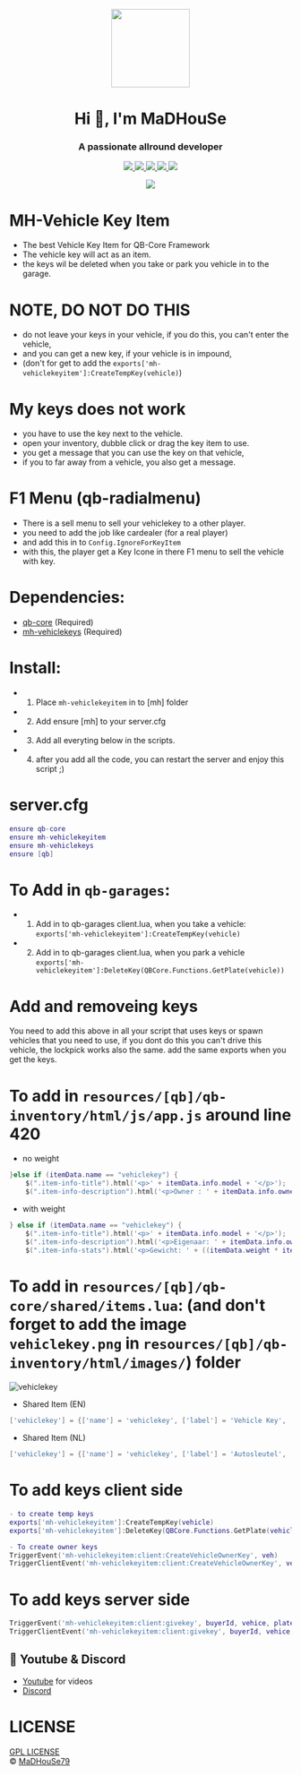 <p align="center">
    <img width="140" src="https://icons.iconarchive.com/icons/iconarchive/red-orb-alphabet/128/Letter-M-icon.png" />  
    <h1 align="center">Hi 👋, I'm MaDHouSe</h1>
    <h3 align="center">A passionate allround developer </h3>    
</p>

<p align="center">
  <a href="https://github.com/MaDHouSe79/mh-vehiclekeyitem/issues">
    <img src="https://img.shields.io/github/issues/MaDHouSe79/mh-vehiclekeyitem"/> 
  </a>
  <a href="https://github.com/MaDHouSe79/mh-vehiclekeyitem/watchers">
    <img src="https://img.shields.io/github/watchers/MaDHouSe79/mh-vehiclekeyitem"/> 
  </a> 
  <a href="https://github.com/MaDHouSe79/mh-vehiclekeyitem/network/members">
    <img src="https://img.shields.io/github/forks/MaDHouSe79/mh-vehiclekeyitem"/> 
  </a>  
  <a href="https://github.com/MaDHouSe79/mh-vehiclekeyitem/stargazers">
    <img src="https://img.shields.io/github/stars/MaDHouSe79/mh-vehiclekeyitem?color=white"/> 
  </a>
  <a href="https://github.com/MaDHouSe79/mh-vehiclekeyitem/blob/main/LICENSE">
    <img src="https://img.shields.io/github/license/MaDHouSe79/mh-vehiclekeys?color=black"/> 
  </a>      
</p>

<p align="center">
  <img alig src="https://github-profile-trophy.vercel.app/?username=MaDHouSe79&margin-w=15&column=6" />
</p>


# MH-Vehicle Key Item
- The best Vehicle Key Item for QB-Core Framework
- The vehicle key will act as an item.
- the keys wil be deleted when you take or park you vehicle in to the garage.

# NOTE, DO NOT DO THIS
- do not leave your keys in your vehicle, if you do this, you can't enter the vehicle,
- and you can get a new key, if your vehicle is in impound, 
- (don't for get to add the `exports['mh-vehiclekeyitem']:CreateTempKey(vehicle)`)


# My keys does not work
- you have to use the key next to the vehicle.
- open your inventory, dubble click or drag the key item to use.
- you get a message that you can use the key on that vehicle,
- if you to far away from a vehicle, you also get a message.

# F1 Menu (qb-radialmenu)
- There is a sell menu to sell your vehiclekey to a other player.
- you need to add the job like cardealer (for a real player)
- and add this in to `Config.IgnoreForKeyItem`
- with this, the player get a Key Icone in there F1 menu to sell the vehicle with key. 


# Dependencies:
- [qb-core](https://github.com/qbcore-framework/qb-core) (Required)
- [mh-vehiclekeys](https://github.com/MaDHouSe79/mh-vehiclekeys) (Required)


# Install:
- 1. Place `mh-vehiclekeyitem` in to [mh] folder
- 2. Add ensure [mh] to your server.cfg
- 3. Add all everyting below in the scripts.
- 4. after you add all the code, you can restart the server and enjoy this script ;)

# server.cfg
```lua
ensure qb-core
ensure mh-vehiclekeyitem
ensure mh-vehiclekeys
ensure [qb]
```

# To Add in `qb-garages`:
- 1. Add in to qb-garages client.lua, when you take a vehicle: `exports['mh-vehiclekeyitem']:CreateTempKey(vehicle)`
- 2. Add in to qb-garages client.lua, when you park a vehicle `exports['mh-vehiclekeyitem']:DeleteKey(QBCore.Functions.GetPlate(vehicle))`

# Add and removeing keys
You need to add this above in all your script that uses keys or spawn vehicles that you need to use, 
if you dont do this you can't drive this vehicle, the lockpick works also the same.
add the same exports when you get the keys.


# To add in `resources/[qb]/qb-inventory/html/js/app.js` around line 420
- no weight
```lua
}else if (itemData.name == "vehiclekey") {
    $(".item-info-title").html('<p>' + itemData.info.model + '</p>');
    $(".item-info-description").html('<p>Owner : ' + itemData.info.owner + '</p><p>Plate: ' + itemData.info.plate + '</p>');
```
- with weight
```lua
} else if (itemData.name == "vehiclekey") {
    $(".item-info-title").html('<p>' + itemData.info.model + '</p>');
    $(".item-info-description").html('<p>Eigenaar: ' + itemData.info.owner + '</p><p>Kenteken: ' + itemData.info.plate + '</p>');
    $(".item-info-stats").html('<p>Gewicht: ' + ((itemData.weight * itemData.amount) / 1000).toFixed(1) + ' | Amount: ' + itemData.amount)
```


# To add in `resources/[qb]/qb-core/shared/items.lua`: (and don't forget to add the image `vehiclekey.png` in `resources/[qb]/qb-inventory/html/images/`) folder
![vehiclekey](https://i.imgur.com/JmRS6v9.png)

- Shared Item (EN) 
```lua
['vehiclekey'] = {['name'] = 'vehiclekey', ['label'] = 'Vehicle Key', ['weight'] = 0, ['type'] = 'item', ['image'] = 'vehiclekey.png', ['unique'] = true, ['useable'] = true, ['shouldClose'] = true, ['combinable'] = nil, ['description'] = 'This is a car key, take good care of it, if you lose it you probably won\'t be able to use your car' },
```

- Shared Item (NL)
```lua
['vehiclekey'] = {['name'] = 'vehiclekey', ['label'] = 'Autosleutel', ['weight'] = 0, ['type'] = 'item', ['image'] = 'vehiclekey.png', ['unique'] = true, ['useable'] = true, ['shouldClose'] = true, ['combinable'] = nil, ['description'] = 'Dit is een autosleutel, zorg er goed voor, als u hem verliest, kunt u uw auto waarschijnlijk niet meer gebruiken' },
```

# To add keys client side
```lua
- to create temp keys
exports['mh-vehiclekeyitem']:CreateTempKey(vehicle)
exports['mh-vehiclekeyitem']:DeleteKey(QBCore.Functions.GetPlate(vehicle))

- To create owner keys 
TriggerEvent('mh-vehiclekeyitem:client:CreateVehicleOwnerKey', veh)            -- (Client side)
TriggerClientEvent('mh-vehiclekeyitem:client:CreateVehicleOwnerKey', veh)      -- (Server side)
```

# To add keys server side
```lua
TriggerEvent('mh-vehiclekeyitem:client:givekey', buyerId, vehice, plate)       -- (Client side)
TriggerClientEvent('mh-vehiclekeyitem:client:givekey', buyerId, vehice, plate) -- (Server side)
```

## 🙈 Youtube & Discord
- [Youtube](https://www.youtube.com/@MaDHouSe79) for videos
- [Discord](https://discord.gg/cEMSeE9dgS)

# LICENSE
[GPL LICENSE](./LICENSE)<br />
&copy; [MaDHouSe79](https://www.youtube.com/@MaDHouSe79)

